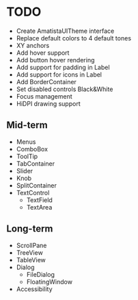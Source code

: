 # TODO #

* Create AmatistaUITheme interface
* Replace default colors to 4 default tones
* XY anchors
* Add hover support
* Add button hover rendering
* Add support for padding in Label
* Add support for icons in Label
* Add BorderContainer
* Set disabled controls Black&White
* Focus management
* HiDPI drawing support

## Mid-term
* Menus
* ComboBox
* ToolTip
* TabContainer
* Slider
* Knob
* SplitContainer
* TextControl
  * TextField
  * TextArea

## Long-term ##
* ScrollPane
* TreeView
* TableView
* Dialog
  * FileDialog
  * FloatingWindow
* Accessibility

